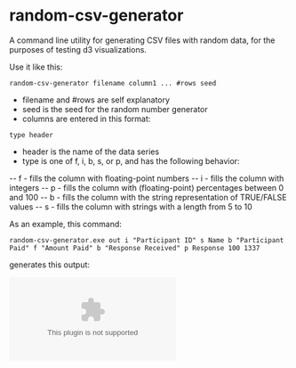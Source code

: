 # random-csv-generator
A command line utility for generating CSV files with random data, for the purposes of testing d3 visualizations.

Use it like this:
```
random-csv-generator filename column1 ... #rows seed
```
- filename and #rows are self explanatory
- seed is the seed for the random number generator
- columns are entered in this format:
```
type header
```
- header is the name of the data series
- type is one of f, i, b, s, or p, and has the following behavior:

-- f - fills the column with floating-point numbers
-- i - fills the column with integers
-- p - fills the column with (floating-point) percentages between 0 and 100
-- b - fills the column with the string representation of TRUE/FALSE values
-- s - fills the column with strings with a length from 5 to 10

As an example, this command:
```
random-csv-generator.exe out i "Participant ID" s Name b "Participant Paid" f "Amount Paid" b "Response Received" p Response 100 1337
```
generates this output:

![csv](out.csv)
